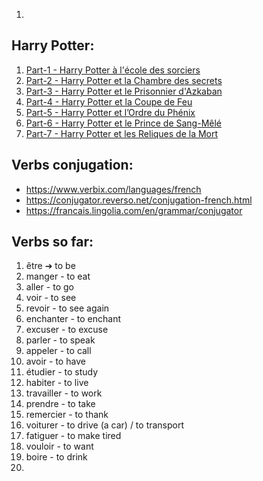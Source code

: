 1.

## Harry Potter:

<ol>
<li><a href="https://static.mediapart.fr/files/2020/03/19/e-cole-des-sorciers.pdf">Part-1 - Harry Potter à l'école des sorciers </a></li>
<li><a href="https://francaisenaction.files.wordpress.com/2017/09/harry-potter-2-la-chambre-des-secrets.pdf">Part-2 - Harry Potter et la Chambre des secrets
 </a></li>
<li><a href="https://francaisenaction.files.wordpress.com/2017/09/harry-potter-3-le-prisonnier-dazkaban.pdf">Part-3 - Harry Potter et le Prisonnier d'Azkaban </a></li>
<li><a href="https://francaisenaction.files.wordpress.com/2017/09/harry-potter-4-la-coupe-de-feu.pdf">Part-4 - Harry Potter et la Coupe de Feu </a></li>
<li><a href="https://francaisenaction.files.wordpress.com/2017/09/harry-potter-5-lordre-du-phoenix.pdf">Part-5 - Harry Potter et l’Ordre du Phénix </a></li>
<li><a href="https://francaisenaction.files.wordpress.com/2017/09/harry-potter-6-le-prince-de-sang-mecc82lecc81.pdf">Part-6 - Harry Potter et le Prince de Sang-Mêlé </a></li>
<li><a href="https://francaisenaction.files.wordpress.com/2017/09/harry-potter-7-les-reliques-de-la-mort.pdf">Part-7 - Harry Potter et les Reliques de la Mort </a></li>
</ol>




## Verbs conjugation:
- https://www.verbix.com/languages/french
- https://conjugator.reverso.net/conjugation-french.html
- https://francais.lingolia.com/en/grammar/conjugator
  
## Verbs so far:
<ol>
<li> être ➔  to be
<li> manger - to eat
<li> aller - to go
<li> voir - to see
<li> revoir - to see again
<li> enchanter - to enchant
<li> excuser - to excuse
<li> parler - to speak
<li> appeler - to call
<li> avoir - to have
<li> étudier - to study
<li> habiter - to live
<li> travailler - to work 
<li> prendre - to take
<li> remercier - to thank </li>
<li> voiturer - to drive (a car) / to transport </li>
<li> fatiguer - to make tired </li>
<li> vouloir - to want </li>
<li> boire - to drink </li>
<li> </li>
</ol>

